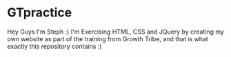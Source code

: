 # GTpractice

Hey Guys I'm Steph :) I'm Exercising HTML, CSS and JQuery by creating my own website as part of the training from Growth Tribe, and that is what exactly this repository contains :)

